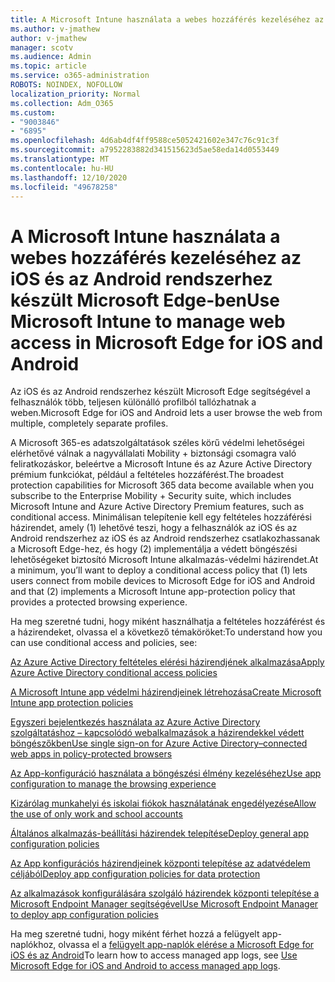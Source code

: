 ```yaml
---
title: A Microsoft Intune használata a webes hozzáférés kezeléséhez az iOS és az Android rendszerhez készült Microsoft Edge-ben
ms.author: v-jmathew
author: v-jmathew
manager: scotv
ms.audience: Admin
ms.topic: article
ms.service: o365-administration
ROBOTS: NOINDEX, NOFOLLOW
localization_priority: Normal
ms.collection: Adm_O365
ms.custom:
- "9003846"
- "6895"
ms.openlocfilehash: 4d6ab4df4ff9588ce5052421602e347c76c91c3f
ms.sourcegitcommit: a7952283882d341515623d5ae58eda14d0553449
ms.translationtype: MT
ms.contentlocale: hu-HU
ms.lasthandoff: 12/10/2020
ms.locfileid: "49678258"
---
```

# <a name="use-microsoft-intune-to-manage-web-access-in-microsoft-edge-for-ios-and-android"></a><span data-ttu-id="175c9-102">A Microsoft Intune használata a webes hozzáférés kezeléséhez az iOS és az Android rendszerhez készült Microsoft Edge-ben</span><span class="sxs-lookup"><span data-stu-id="175c9-102">Use Microsoft Intune to manage web access in Microsoft Edge for iOS and Android</span></span>

<span data-ttu-id="175c9-103">Az iOS és az Android rendszerhez készült Microsoft Edge segítségével a felhasználók több, teljesen különálló profilból tallózhatnak a weben.</span><span class="sxs-lookup"><span data-stu-id="175c9-103">Microsoft Edge for iOS and Android lets a user browse the web from multiple, completely separate profiles.</span></span>

<span data-ttu-id="175c9-104">A Microsoft 365-es adatszolgáltatások széles körű védelmi lehetőségei elérhetővé válnak a nagyvállalati Mobility + biztonsági csomagra való feliratkozáskor, beleértve a Microsoft Intune és az Azure Active Directory prémium funkciókat, például a feltételes hozzáférést.</span><span class="sxs-lookup"><span data-stu-id="175c9-104">The broadest protection capabilities for Microsoft 365 data become available when you subscribe to the Enterprise Mobility + Security suite, which includes Microsoft Intune and Azure Active Directory Premium features, such as conditional access.</span></span> <span data-ttu-id="175c9-105">Minimálisan telepítenie kell egy feltételes hozzáférési házirendet, amely (1) lehetővé teszi, hogy a felhasználók az iOS és az Android rendszerhez az iOS és az Android rendszerhez csatlakozhassanak a Microsoft Edge-hez, és hogy (2) implementálja a védett böngészési lehetőségeket biztosító Microsoft Intune alkalmazás-védelmi házirendet.</span><span class="sxs-lookup"><span data-stu-id="175c9-105">At a minimum, you’ll want to deploy a conditional access policy that (1) lets users connect from mobile devices to Microsoft Edge for iOS and Android and that (2) implements a Microsoft Intune app-protection policy that provides a protected browsing experience.</span></span>

<span data-ttu-id="175c9-106">Ha meg szeretné tudni, hogy miként használhatja a feltételes hozzáférést és a házirendeket, olvassa el a következő témaköröket:</span><span class="sxs-lookup"><span data-stu-id="175c9-106">To understand how you can use conditional access and policies, see:</span></span>

[<span data-ttu-id="175c9-107">Az Azure Active Directory feltételes elérési házirendjének alkalmazása</span><span class="sxs-lookup"><span data-stu-id="175c9-107">Apply Azure Active Directory conditional access policies</span></span>](https://go.microsoft.com/fwlink/?linkid=2132481)

[<span data-ttu-id="175c9-108">A Microsoft Intune app védelmi házirendjeinek létrehozása</span><span class="sxs-lookup"><span data-stu-id="175c9-108">Create Microsoft Intune app protection policies</span></span>](https://go.microsoft.com/fwlink/?linkid=2132651)

[<span data-ttu-id="175c9-109">Egyszeri bejelentkezés használata az Azure Active Directory szolgáltatáshoz – kapcsolódó webalkalmazások a házirendekkel védett böngészőkben</span><span class="sxs-lookup"><span data-stu-id="175c9-109">Use single sign-on for Azure Active Directory–connected web apps in policy-protected browsers</span></span>](https://go.microsoft.com/fwlink/?linkid=2132482)

[<span data-ttu-id="175c9-110">Az App-konfiguráció használata a böngészési élmény kezeléséhez</span><span class="sxs-lookup"><span data-stu-id="175c9-110">Use app configuration to manage the browsing experience</span></span>](https://go.microsoft.com/fwlink/?linkid=2132483)

[<span data-ttu-id="175c9-111">Kizárólag munkahelyi és iskolai fiókok használatának engedélyezése</span><span class="sxs-lookup"><span data-stu-id="175c9-111">Allow the use of only work and school accounts</span></span>](https://go.microsoft.com/fwlink/?linkid=2132652)

[<span data-ttu-id="175c9-112">Általános alkalmazás-beállítási házirendek telepítése</span><span class="sxs-lookup"><span data-stu-id="175c9-112">Deploy general app configuration policies</span></span>](https://go.microsoft.com/fwlink/?linkid=2132653)

[<span data-ttu-id="175c9-113">Az App konfigurációs házirendjeinek központi telepítése az adatvédelem céljából</span><span class="sxs-lookup"><span data-stu-id="175c9-113">Deploy app configuration policies for data protection</span></span>](https://go.microsoft.com/fwlink/?linkid=2132654)

[<span data-ttu-id="175c9-114">Az alkalmazások konfigurálására szolgáló házirendek központi telepítése a Microsoft Endpoint Manager segítségével</span><span class="sxs-lookup"><span data-stu-id="175c9-114">Use Microsoft Endpoint Manager to deploy app configuration policies</span></span>](https://go.microsoft.com/fwlink/?linkid=2132707)

<span data-ttu-id="175c9-115">Ha meg szeretné tudni, hogy miként férhet hozzá a felügyelt app-naplókhoz, olvassa el a [felügyelt app-naplók elérése a Microsoft Edge for iOS és az Android](https://go.microsoft.com/fwlink/?linkid=2132578)</span><span class="sxs-lookup"><span data-stu-id="175c9-115">To learn how to access managed app logs, see [Use Microsoft Edge for iOS and Android to access managed app logs](https://go.microsoft.com/fwlink/?linkid=2132578).</span></span>
